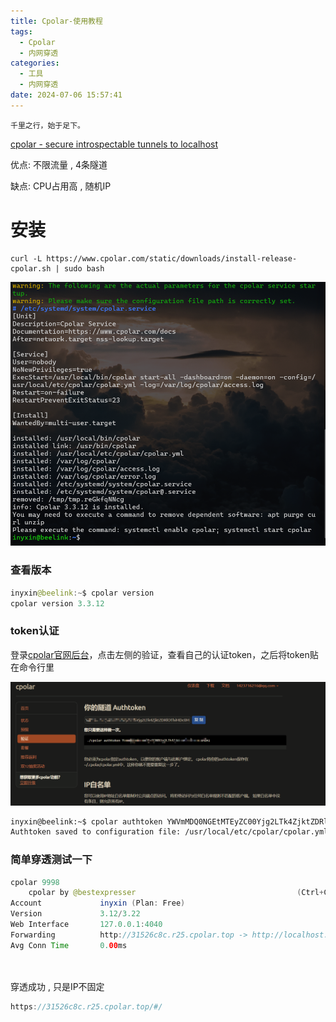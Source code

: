 ```yaml
---
title: Cpolar-使用教程
tags:
  - Cpolar
  - 内网穿透
categories:
  - 工具
  - 内网穿透
date: 2024-07-06 15:57:41
---
```


`千里之行，始于足下。`

[cpolar - secure introspectable tunnels to localhost](https://dashboard.cpolar.com/)



优点: 不限流量 , 4条隧道

缺点: CPU占用高 , 随机IP



# 安装

```
curl -L https://www.cpolar.com/static/downloads/install-release-cpolar.sh | sudo bash

```

![image-20240706160413788](Cpolar-使用教程/image-20240706160413788.png)

### 查看版本

```java
inyxin@beelink:~$ cpolar version
cpolar version 3.3.12
```

### token认证

登录[cpolar官网后台](https://dashboard.cpolar.com/get-started)，点击左侧的验证，查看自己的认证token，之后将token贴在命令行里

![image-20240706160658210](Cpolar-使用教程/image-20240706160658210.png)

```bash
inyxin@beelink:~$ cpolar authtoken YWVmMDQ0NGEtMTEyZC00Yjg2LTk4ZjktZDRlOThi
Authtoken saved to configuration file: /usr/local/etc/cpolar/cpolar.yml
```

### 简单穿透测试一下

```java
cpolar 9998
    cpolar by @bestexpresser                                    (Ctrl+C to quit)                                                                            Tunnel Status       online
Account             inyxin (Plan: Free)
Version             3.12/3.22
Web Interface       127.0.0.1:4040
Forwarding          http://31526c8c.r25.cpolar.top -> http://localhost:9998 Forwarding          https://31526c8c.r25.cpolar.top -> http://localhost:9998# Conn              0
Avg Conn Time       0.00ms                                 
    
    
```

穿透成功 , 只是IP不固定

```java
https://31526c8c.r25.cpolar.top/#/
```

